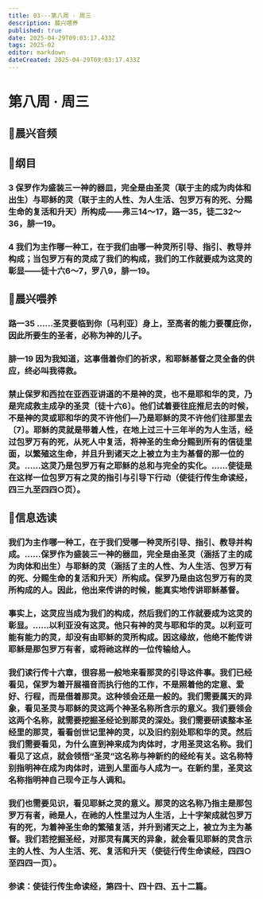 ```yaml
---
title: 03---第八周 · 周三
description: 晨兴喂养
published: true
date: 2025-04-29T09:03:17.433Z
tags: 2025-02
editor: markdown
dateCreated: 2025-04-29T09:03:17.433Z
---
```


# 第八周 · 周三
## 🎵晨兴音频

## 📖纲目

### 3   保罗作为盛装三一神的器皿，完全是由圣灵（联于主的成为肉体和出生）与耶稣的灵（联于主的人性、为人生活、包罗万有的死、分赐生命的复活和升天）所构成——弗三14～17，路一35，徒二32～36，腓一19。

### 4   我们为主作哪一种工，在于我们由哪一种灵所引导、指引、教导并构成；当包罗万有的灵成了我们的构成，我们的工作就要成为这灵的彰显——徒十六6～7，罗八9，腓一19。

## 📖晨兴喂养

### 路一35    ……圣灵要临到你〔马利亚〕身上，至高者的能力要覆庇你，因此所要生的圣者，必称为神的儿子。

### 腓一19    因为我知道，这事借着你们的祈求，和耶稣基督之灵全备的供应，终必叫我得救。

### 禁止保罗和西拉在亚西亚讲道的不是神的灵，也不是耶和华的灵，乃是完成救主成孕的圣灵〔徒十六6〕。他们试着要往庇推尼去的时候，不是神的灵或耶和华的灵不许他们—乃是耶稣的灵不许他们往那里去〔7〕。耶稣的灵就是带着人性，在地上过三十三年半的为人生活，经过包罗万有的死，从死人中复活，将神圣的生命分赐到所有的信徒里面，以繁殖这生命，并且升到诸天之上被立为主为基督的那一位的灵。……这灵乃是包罗万有之耶稣的总和与完全的实化。……使徒是在这样一位包罗万有之灵的指引与引导下行动（使徒行传生命读经，四三九至四四○页）。

## 📖信息选读

### 我们为主作哪一种工，在于我们受哪一种灵所引导、指引、教导并构成。……保罗作为盛装三一神的器皿，完全是由圣灵（涵括了主的成为肉体和出生）与耶稣的灵（涵括了主的人性、为人生活、包罗万有的死、分赐生命的复活和升天）所构成。保罗乃是由这包罗万有的灵所构成的人。因此，他出来传讲的时候，能真实地传讲耶稣基督。

### 事实上，这灵应当成为我们的构成，然后我们的工作就要成为这灵的彰显。……以利亚没有这灵。他只有神的灵与耶和华的灵。以利亚可能有能力的灵，却没有由耶稣的灵所构成。因这缘故，他绝不能传讲耶稣是那包罗万有者，或将祂这样的一位传输给人。

### 我们读行传十六章，很容易一般地来看那灵的引导这件事。我们已经看见，保罗为着开展福音而执行他的工作，不是照着他的定意、爱好、行程，而是借着那灵。这种领会还是一般的。我们需要属天的异象，看见圣灵与耶稣的灵这两个神圣名称所含示的意义。我们要领会这两个名称，就需要挖掘圣经论到那灵的深处。我们需要研读整本圣经里的那灵，看看创世记里神的灵，以及旧约别处耶和华的灵。然后我们需要看见，为什么直到神来成为肉体时，才用圣灵这名称。我们看见了这点，就会领悟“圣灵”这名称与神新约的经纶有关。这名称特别指明神在成为肉体时，进到人里面与人成为一。在新约里，圣灵这名称指明神自己现今正与人调和。

### 我们也需要见识，看见耶稣之灵的意义。那灵的这名称乃指主是那包罗万有者，祂是人，在祂的人性里过为人生活，上十字架成就包罗万有的死，为着神圣生命的繁殖复活，并升到诸天之上，被立为主为基督。我们若挖掘圣经，对那灵有属天的异象，就会看见耶稣的灵含示主的人性、为人生活、死、复活和升天（使徒行传生命读经，四四○至四四一页）。

### 参读：使徒行传生命读经，第四十、四十四、五十二篇。

